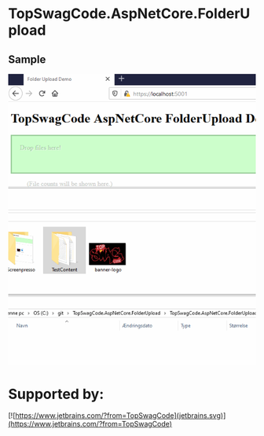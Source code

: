 # TopSwagCode.AspNetCore.FolderUpload

## Sample 

![Sample app](Demo.gif)


# Supported by:

[![https://www.jetbrains.com/?from=TopSwagCode](jetbrains.svg)](https://www.jetbrains.com/?from=TopSwagCode)